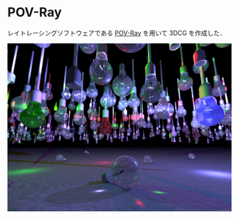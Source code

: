 # POV-Ray

レイトレーシングソフトウェアである [POV-Ray](http://www.povray.org/) を用いて 3DCG を作成した．

![Dropout](dropout.jpg)
